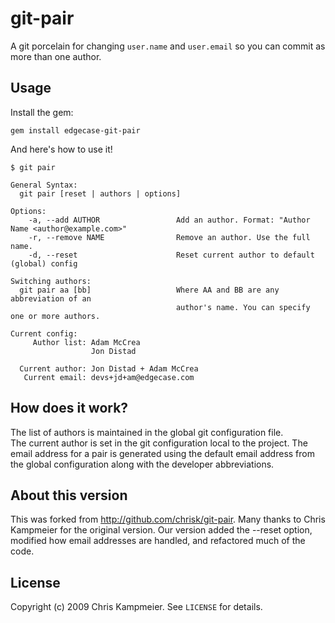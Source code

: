 # git-pair

A git porcelain for changing `user.name` and `user.email` so you can commit as
more than one author.

## Usage

Install the gem:

    gem install edgecase-git-pair

And here's how to use it! 

    $ git pair

    General Syntax:
      git pair [reset | authors | options]

    Options:
        -a, --add AUTHOR                 Add an author. Format: "Author Name <author@example.com>"
        -r, --remove NAME                Remove an author. Use the full name.
        -d, --reset                      Reset current author to default (global) config

    Switching authors:
      git pair aa [bb]                   Where AA and BB are any abbreviation of an
                                         author's name. You can specify one or more authors.

    Current config:
         Author list: Adam McCrea
                      Jon Distad

      Current author: Jon Distad + Adam McCrea
       Current email: devs+jd+am@edgecase.com

## How does it work?

The list of authors is maintained in the global git configuration file.  
The current author is set in the git configuration local to the project.
The email address for a pair is generated using the default email address
from the global configuration along with the developer abbreviations.

## About this version

This was forked from http://github.com/chrisk/git-pair.  Many thanks to
Chris Kampmeier for the original version.  Our version added the --reset
option, modified how email addresses are handled, and refactored much of 
the code.

## License

Copyright (c) 2009 Chris Kampmeier. See `LICENSE` for details.
